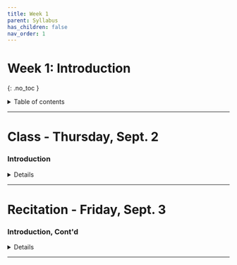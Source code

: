 ```yaml
---
title: Week 1
parent: Syllabus
has_children: false
nav_order: 1
---
```


# Week 1: Introduction
{: .no_toc }

<details closed markdown="block">
  <summary>
    Table of contents
  </summary>
  {: .text-delta }
1. TOC
{:toc}
</details>

---

<!-- ########################################################################### -->

# Class - Thursday, Sept. 2

### Introduction

<details closed markdown="block">
  <summary>Details</summary>

## Overview

### Main course resources

We will use three main resources for the course:

+ [**Brightspace**](https://brightspace.nyu.edu/d2l/home/79522){: target="blank"}
  - Quizzes and Homeworks will be posted here.

+ [**XDASI 2021 Website**](https://bsierieb1.github.io/xdasi-bio-2021-archive/){: target="blank"}
  - Syllabus (class notes, exercises) and Resources will be posted here.
  - Look here for weekly class notes, exercises, background reading, and homework announcements.

+ [**XDASI 2021 Slack Workspace**](https://join.slack.com/t/xdasi2021/shared_invite/zt-uxa4y9cx-L8UGZk4pdXpmOtLIYSQEyQ){: target="blank"}
  - We will use this for rapid communication among members of the class and the instructors.
  - Post questions, comments, helpful links, etc. here.
  - Share with the whole class or individual students or instructors.

### Course format, grading, academic integrity


## Basic concepts in statistics

1. What is the field of statistics about?
  + Methods to measure aspects of populations and quantify uncertainty
  + Estimation: infer an unknown quantity of a population based on samples
  + Hypothesis testing
  + Sampling error: accuracy / precision,  random samples / bias
2. What kinds of questions are asked?
  + Exploratory analysis
  + Inference about a population based on a sample
  + Correlations between variables (correlation is not causation)
  + Prediction of unknown samples
3. Types of studies
  + Experimental vs. observational
4. Data types and variables
  + Categorical: nominal vs. ordinal
  + Numerical: discrete vs. continuous


## A brief introduction to reproducible workflows in data science

+ [Reproducible Science](https://bsierieb1.github.io/xdasi-bio-2021-archive/best_practices/){: target="blank"}


## R and RStudio: Introduction

+ [R, RStudio Basics](https://bsierieb1.github.io/xdasi-bio-2021-archive/r_resources/1_r_rstudio/){: target="blank"}
  + Installing R/Rstudio
  + Interfacing with R
  + RStudio Session Management
  + See [R Resources](https://bsierieb1.github.io/xdasi-bio-2021-archive/r_resources/){: target="blank"} pages for links to additional learning resources

+ [R Markdown slides](Class1/W1.C1_Slides_R_Markdown_Intro.html){: target="blank"}
  + See the [R Markdowns](https://bsierieb1.github.io/xdasi-bio-2021-archive/r_resources/1_r_rstudio/5_r_markdown.html){: target="blank"} page for cheatsheets, quick guides, and other resources

---

**TAKE A BREAK!!!**

---

### R coding: Basics and Tutorial

+ **Class exercise** - [HTML](Class1/W1.C1_Exercise_RDataStructures.html){: target="blank"} - [RMD](https://bsierieb1.github.io/xdasi-bio-2021-archive/syllabus/week_01_Intro/Class1/W1.C1_Exercise_RDataStructures.Rmd)
+ Answer key - [HTML](Class1/W1.C1_Exercise_RDataStructures_KEY.html){: target="blank"} - [RMD](https://bsierieb1.github.io/xdasi-bio-2021-archive/syllabus/week_01_Intro/Class1/W1.C1_Exercise_RDataStructures_KEY.Rmd)
  + Note that the section on indexing matrices was reorganized a little bit to make the presentation clearer.

</details>

---

# Recitation - Friday, Sept. 3

### Introduction, Cont'd

<details closed markdown="block">
  <summary>Details</summary>

Today we just finished working on the exercises we started yesterday. The answer key is posted along with the original exercise under the Class section of this page.

</details>

---
